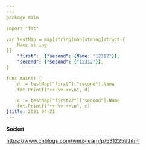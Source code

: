 ```yaml
---
---
package main

import "fmt"

var testMap = map[string]map[string]struct {
	Name string
}{
	"first":  {"second": {Name: "12312"}},
	"second": {"second": {"12312"}},
}

func main() {
	d := testMap["first"]["second"].Name
	fmt.Printf("++-%v-++\n", d)

	c := testMap["first22"]["second"].Name
	fmt.Printf("++-%v-++\n", c)
}title: 2021-04-21
---
```


**Socket**

https://www.cnblogs.com/wmx-learn/p/5312259.html

